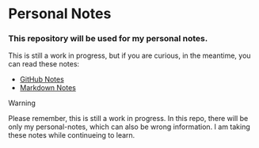 # Personal Notes

### This repository will be used for my personal notes.

This is still a work in progress, but if you are curious, in the meantime, you can read these notes:

- [GitHub Notes](https://github.com/astonish-g/Personal-Notes/blob/main/github.md)
- [Markdown Notes](https://github.com/astonish-g/Personal-Notes/blob/main/markdown.md)

> [!WARNING]
> Please remember, this is still a work in progress. In this repo, there will be only my personal-notes, which can also be wrong information. I am taking these notes while continueing to learn.
